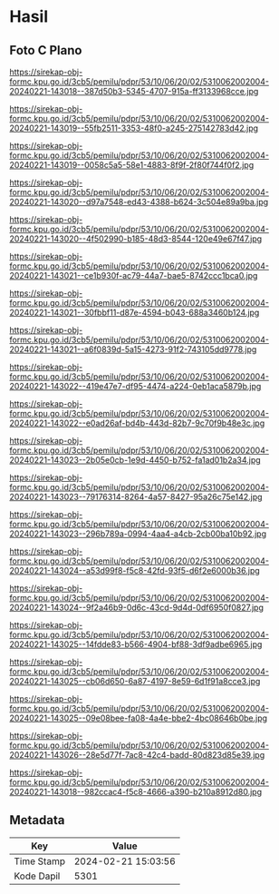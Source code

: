 # Hasil

## Foto C Plano

https://sirekap-obj-formc.kpu.go.id/3cb5/pemilu/pdpr/53/10/06/20/02/5310062002004-20240221-143018--387d50b3-5345-4707-915a-ff3133968cce.jpg

https://sirekap-obj-formc.kpu.go.id/3cb5/pemilu/pdpr/53/10/06/20/02/5310062002004-20240221-143019--55fb2511-3353-48f0-a245-275142783d42.jpg

https://sirekap-obj-formc.kpu.go.id/3cb5/pemilu/pdpr/53/10/06/20/02/5310062002004-20240221-143019--0058c5a5-58e1-4883-8f9f-2f80f744f0f2.jpg

https://sirekap-obj-formc.kpu.go.id/3cb5/pemilu/pdpr/53/10/06/20/02/5310062002004-20240221-143020--d97a7548-ed43-4388-b624-3c504e89a9ba.jpg

https://sirekap-obj-formc.kpu.go.id/3cb5/pemilu/pdpr/53/10/06/20/02/5310062002004-20240221-143020--4f502990-b185-48d3-8544-120e49e67f47.jpg

https://sirekap-obj-formc.kpu.go.id/3cb5/pemilu/pdpr/53/10/06/20/02/5310062002004-20240221-143021--ce1b930f-ac79-44a7-bae5-8742ccc1bca0.jpg

https://sirekap-obj-formc.kpu.go.id/3cb5/pemilu/pdpr/53/10/06/20/02/5310062002004-20240221-143021--30fbbf11-d87e-4594-b043-688a3460b124.jpg

https://sirekap-obj-formc.kpu.go.id/3cb5/pemilu/pdpr/53/10/06/20/02/5310062002004-20240221-143021--a6f0839d-5a15-4273-91f2-743105dd9778.jpg

https://sirekap-obj-formc.kpu.go.id/3cb5/pemilu/pdpr/53/10/06/20/02/5310062002004-20240221-143022--419e47e7-df95-4474-a224-0eb1aca5879b.jpg

https://sirekap-obj-formc.kpu.go.id/3cb5/pemilu/pdpr/53/10/06/20/02/5310062002004-20240221-143022--e0ad26af-bd4b-443d-82b7-9c70f9b48e3c.jpg

https://sirekap-obj-formc.kpu.go.id/3cb5/pemilu/pdpr/53/10/06/20/02/5310062002004-20240221-143023--2b05e0cb-1e9d-4450-b752-fa1ad01b2a34.jpg

https://sirekap-obj-formc.kpu.go.id/3cb5/pemilu/pdpr/53/10/06/20/02/5310062002004-20240221-143023--79176314-8264-4a57-8427-95a26c75e142.jpg

https://sirekap-obj-formc.kpu.go.id/3cb5/pemilu/pdpr/53/10/06/20/02/5310062002004-20240221-143023--296b789a-0994-4aa4-a4cb-2cb00ba10b92.jpg

https://sirekap-obj-formc.kpu.go.id/3cb5/pemilu/pdpr/53/10/06/20/02/5310062002004-20240221-143024--a53d99f8-f5c8-42fd-93f5-d6f2e6000b36.jpg

https://sirekap-obj-formc.kpu.go.id/3cb5/pemilu/pdpr/53/10/06/20/02/5310062002004-20240221-143024--9f2a46b9-0d6c-43cd-9d4d-0df6950f0827.jpg

https://sirekap-obj-formc.kpu.go.id/3cb5/pemilu/pdpr/53/10/06/20/02/5310062002004-20240221-143025--14fdde83-b566-4904-bf88-3df9adbe6965.jpg

https://sirekap-obj-formc.kpu.go.id/3cb5/pemilu/pdpr/53/10/06/20/02/5310062002004-20240221-143025--cb06d650-6a87-4197-8e59-6d1f91a8cce3.jpg

https://sirekap-obj-formc.kpu.go.id/3cb5/pemilu/pdpr/53/10/06/20/02/5310062002004-20240221-143025--09e08bee-fa08-4a4e-bbe2-4bc08646b0be.jpg

https://sirekap-obj-formc.kpu.go.id/3cb5/pemilu/pdpr/53/10/06/20/02/5310062002004-20240221-143026--28e5d77f-7ac8-42c4-badd-80d823d85e39.jpg

https://sirekap-obj-formc.kpu.go.id/3cb5/pemilu/pdpr/53/10/06/20/02/5310062002004-20240221-143018--982ccac4-f5c8-4666-a390-b210a8912d80.jpg


## Metadata

| Key        | Value               |
| ---------- | ------------------- |
| Time Stamp | 2024-02-21 15:03:56 |
| Kode Dapil | 5301                |



